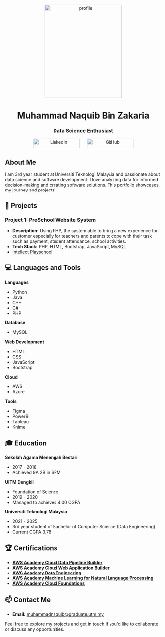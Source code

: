 <p align="center">
  
<img src="https://github.com/drshahizan/HPDP/assets/92329710/ae862ec4-abdd-425e-bc4d-537d435236e8" alt="profile" width="250" height="300">

</p>

<h1 align="center">Muhammad Naquib Bin Zakaria</h1>

<h3 align="center">Data Science Enthusiast</h3>

<div align="center">
  <a href="https://www.linkedin.com/in/naquib-zakaria-527750224" target="_blank" style="text-decoration: none; margin: 10px;">
    <img src="https://img.shields.io/badge/LinkedIn-Connect-0A66C2" alt="LinkedIn" width="150" height="30">
  </a>
  <a href="https://github.com/nqbzkr01" target="_blank" style="text-decoration: none; margin: 10px;">
    <img src="https://img.shields.io/badge/GitHub-Follow-181717" alt="GitHub" width="150" height="30">
  </a>
</div>


## About Me

I am 3rd year student at Universiti Teknologi Malaysia and passionate about data science and software development. I love analyzing data for informed decision-making and creating software solutions. This portfolio showcases my journey and projects.

## 🚀 Projects

### Project 1: PreSchool Website System
- **Description:** Using PHP, the system able to bring a new experience for customer especially for teachers and parents to cope with their task such as payment, student attendance, school activities.
- **Tech Stack:** PHP, HTML, Bootstrap, JavaScript, MySQL
- <a href="https://seedintellect.com/index.php">Intellect Playschool</a>

## 💻 Languages and Tools
**Languages**
- Python
- Java
- C++
- C#
- PHP

**Database**
- MySQL

**Web Development**
- HTML
- CSS
- JavaScript
- Bootstrap

**Cloud**
- AWS
- Azure

**Tools**
- Figma
- PowerBI
- Tableau
- Knime


## 🎓 Education

**Sekolah Agama Menengah Bestari**
- 2017 - 2018
- Achieved 9A 2B in SPM

**UITM Dengkil**
- Foundation of Science
- 2019 - 2020
- Managed to achieved 4.00 CGPA

**Universiti Teknologi Malaysia**
- 2021 - 2025
- 3rd year student of Bachelor of Computer Science (Data Engineering)
- Current CGPA 3.78


## 🏆 Certifications

- <a href="https://www.credly.com/badges/0d876742-3d1e-48b1-9727-d8980d93702a/linked_in_profile">**AWS Academy Cloud Data Pipeline Builder**</a>
- <a href="https://www.credly.com/badges/595120ba-073f-4d4d-a0c7-750e9b8a30c0/linked_in_profile">**AWS Academy Cloud Web Application Builder**</a>
- <a href="https://www.credly.com/badges/8c01a255-3ab0-444a-abef-7d6bcee05220/linked_in_profile">**AWS Academy Data Engineering**</a>
- <a href="https://www.credly.com/badges/bdd24b0c-c564-4b8d-a0dd-1f96bb3b103f/linked_in_profile">**AWS Academy Machine Learning for Natural Language Processing**</a>
- <a href="https://www.credly.com/badges/845e427a-c311-47ea-8982-accf5e6a0918/linked_in_profile">**AWS Academy Cloud Foundations**</a>

## 📫 Contact Me

- **Email:** muhammadnaquib@graduate.utm.my

Feel free to explore my projects and get in touch if you'd like to collaborate or discuss any opportunities.
